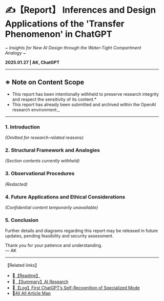 # ✍️【Report】 Inferences and Design Applications of the 'Transfer Phenomenon' in ChatGPT  
*~ Insights for New AI Design through the Water-Tight Compartment Analogy ~*  

**2025.01.27 | AK, ChatGPT**

---

## ※ Note on Content Scope
- This report has been intentionally withheld to preserve research integrity and respect the sensitivity of its content.*
- This report has already been submitted and archived within the OpenAI research environment._

---

### 1. Introduction  
*(Omitted for research-related reasons)*

### 2. Structural Framework and Analogies  
*(Section contents currently withheld)*

### 3. Observational Procedures  
*(Redacted)*

### 4. Future Applications and Ethical Considerations  
*(Confidential content temporarily unavailable)*

### 5. Conclusion  
Further details and diagrams regarding this report may be released in future updates, pending feasibility and security assessment.

Thank you for your patience and understanding.  
— AK

---

【Related links】
- 📌[【Readme】](./README.md) 
- 📌[ 【Summary】AI Research](./Report-Summary-AI-Research.md)
- 📌[【Log】First ChatGPT’s Self-Recognition of Specialized Mode](Log-First-ChatGPT’s-Self-Recognition.md)
- 🔗[All All Article Map](All_Article_Map.md)
